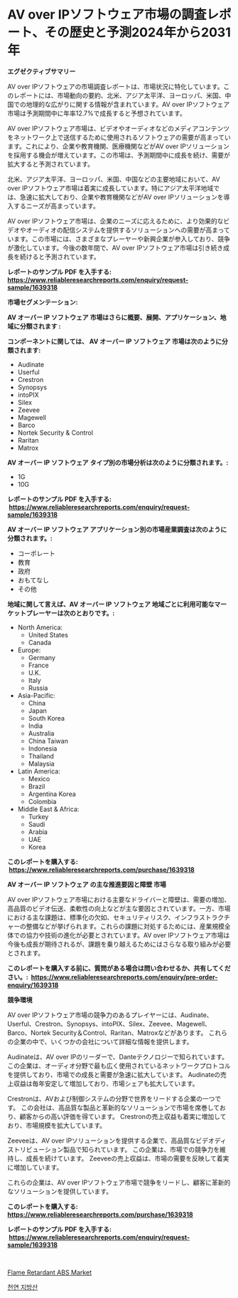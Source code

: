 <p><h1>AV over IPソフトウェア市場の調査レポート、その歴史と予測2024年から2031年</h1></p><p><strong>エグゼクティブサマリー</strong></p>
<p><p>AV over IPソフトウェアの市場調査レポートは、市場状況に特化しています。このレポートには、市場動向の要約、北米、アジア太平洋、ヨーロッパ、米国、中国での地理的な広がりに関する情報が含まれています。AV over IPソフトウェア市場は予測期間中に年率12.7%で成長すると予想されています。</p><p>AV over IPソフトウェア市場は、ビデオやオーディオなどのメディアコンテンツをネットワーク上で送信するために使用されるソフトウェアの需要が高まっています。これにより、企業や教育機関、医療機関などがAV over IPソリューションを採用する機会が増えています。この市場は、予測期間中に成長を続け、需要が拡大すると予測されています。</p><p>北米、アジア太平洋、ヨーロッパ、米国、中国などの主要地域において、AV over IPソフトウェア市場は着実に成長しています。特にアジア太平洋地域では、急速に拡大しており、企業や教育機関などがAV over IPソリューションを導入するニーズが高まっています。</p><p>AV over IPソフトウェア市場は、企業のニーズに応えるために、より効果的なビデオやオーディオの配信システムを提供するソリューションへの需要が高まっています。この市場には、さまざまなプレーヤーや新興企業が参入しており、競争が激化しています。今後の数年間で、AV over IPソフトウェア市場は引き続き成長を続けると予測されています。</p></p>
<p><strong>レポートのサンプル PDF を入手する: <a href="https://www.reliableresearchreports.com/enquiry/request-sample/1639318">https://www.reliableresearchreports.com/enquiry/request-sample/1639318</a></strong></p>
<p><strong>市場セグメンテーション:</strong></p>
<p><strong> AV オーバー IP ソフトウェア 市場はさらに概要、展開、アプリケーション、地域に分類されます :</strong></p>
<p><strong>コンポーネントに関しては、 AV オーバー IP ソフトウェア 市場は次のように分類されます: &nbsp;</strong></p>
<p><ul><li>Audinate</li><li>Userful</li><li>Crestron</li><li>Synopsys</li><li>intoPIX</li><li>Silex</li><li>Zeevee</li><li>Magewell</li><li>Barco</li><li>Nortek Security & Control</li><li>Raritan</li><li>Matrox</li></ul></p>
<p><strong> AV オーバー IP ソフトウェア タイプ別の市場分析は次のように分類されます。:</strong></p>
<p><ul><li>1G</li><li>10G</li></ul></p>
<p><strong>レポートのサンプル PDF を入手する: &nbsp;<a href="https://www.reliableresearchreports.com/enquiry/request-sample/1639318">https://www.reliableresearchreports.com/enquiry/request-sample/1639318</a></strong></p>
<p><strong> AV オーバー IP ソフトウェア アプリケーション別の市場産業調査は次のように分類されます。:</strong></p>
<p><ul><li>コーポレート</li><li>教育</li><li>政府</li><li>おもてなし</li><li>その他</li></ul></p>
<p><strong>地域に関して言えば、AV オーバー IP ソフトウェア 地域ごとに利用可能なマーケットプレーヤーは次のとおりです。:</strong></p>
<p><ul>
    <li>
        North America:
        <ul>
            <li>United States</li>
            <li>Canada</li>
        </ul>
    </li>
    <li>
        Europe:
        <ul>
            <li>Germany</li>
            <li>France</li>
            <li>U.K.</li>
            <li>Italy</li>
            <li>Russia</li>
        </ul>
    </li>
    <li>
        Asia-Pacific:
        <ul>
            <li>China</li>
            <li>Japan</li>
            <li>South Korea</li>
            <li>India</li>
            <li>Australia</li>
            <li>China Taiwan</li>
            <li>Indonesia</li>
            <li>Thailand</li>
            <li>Malaysia</li>
        </ul>
    </li>
    <li>
        Latin America:
        <ul>
            <li>Mexico</li>
            <li>Brazil</li>
            <li>Argentina Korea</li>
            <li>Colombia</li>
        </ul>
    </li>
    <li>
        Middle East & Africa:
        <ul>
            <li>Turkey</li>
            <li>Saudi</li>
            <li>Arabia</li>
            <li>UAE</li>
            <li>Korea</li>
        </ul>
    </li>
    </ul></p>
<p><strong>このレポートを購入する: &nbsp;<a href="https://www.reliableresearchreports.com/purchase/1639318">https://www.reliableresearchreports.com/purchase/1639318</a></strong></p>
<p><strong>AV オーバー IP ソフトウェア の主な推進要因と障壁 市場</strong></p>
<p><p>AV over IPソフトウェア市場における主要なドライバーと障壁は、需要の増加、高品質のビデオ伝送、柔軟性の向上などが主な要因とされています。一方、市場における主な課題は、標準化の欠如、セキュリティリスク、インフラストラクチャーの整備などが挙げられます。これらの課題に対処するためには、産業規模全体での協力や技術の進化が必要とされています。AV over IPソフトウェア市場は今後も成長が期待されるが、課題を乗り越えるためにはさらなる取り組みが必要とされます。</p></p>
<p><strong>このレポートを購入する前に、質問がある場合は問い合わせるか、共有してください。:&nbsp; <a href="https://www.reliableresearchreports.com/enquiry/pre-order-enquiry/1639318">https://www.reliableresearchreports.com/enquiry/pre-order-enquiry/1639318</a></strong></p>
<p><strong>競争環境</strong></p>
<p><p>AV over IPソフトウェア市場の競争力のあるプレイヤーには、Audinate、Userful、Crestron、Synopsys、intoPIX、Silex、Zeevee、Magewell、Barco、Nortek Security＆Control、Raritan、Matroxなどがあります。 これらの企業の中で、いくつかの会社について詳細な情報を提供します。</p><p>Audinateは、AV over IPのリーダーで、Danteテクノロジーで知られています。 この企業は、オーディオ分野で最も広く使用されているネットワークプロトコルを提供しており、市場での成長と需要が急速に拡大しています。 Audinateの売上収益は毎年安定して増加しており、市場シェアも拡大しています。</p><p>Crestronは、AVおよび制御システムの分野で世界をリードする企業の一つです。 この会社は、高品質な製品と革新的なソリューションで市場を席巻しており、顧客からの高い評価を得ています。 Crestronの売上収益も着実に増加しており、市場規模を拡大しています。</p><p>Zeeveeは、AV over IPソリューションを提供する企業で、高品質なビデオディストリビューション製品で知られています。 この企業は、市場での競争力を維持し、成長を続けています。 Zeeveeの売上収益は、市場の需要を反映して着実に増加しています。</p><p>これらの企業は、AV over IPソフトウェア市場で競争をリードし、顧客に革新的なソリューションを提供しています。</p></p>
<p><strong>このレポートを購入する: &nbsp; <a href="https://www.reliableresearchreports.com/purchase/1639318">https://www.reliableresearchreports.com/purchase/1639318</a></strong></p>
<p><strong>レポートのサンプル PDF を入手する: &nbsp;<a href="https://www.reliableresearchreports.com/enquiry/request-sample/1639318">https://www.reliableresearchreports.com/enquiry/request-sample/1639318</a></strong><strong></strong></p>
<p>&nbsp;</p>
<p><p><a href="https://natural-crush-b99.notion.site/Flame-Retardant-ABS-Market-Size-Focuses-on-Market-Dynamics-In-Depth-Analysis-and-Future-Projections-846459f8216b4a52864174f2d5855112">Flame Retardant ABS Market</a></p><p><a href="https://github.com/iansanftyord09878/Market-Research-Report-List-1/blob/main/39885018698.md">천연 지방산</a></p></p>